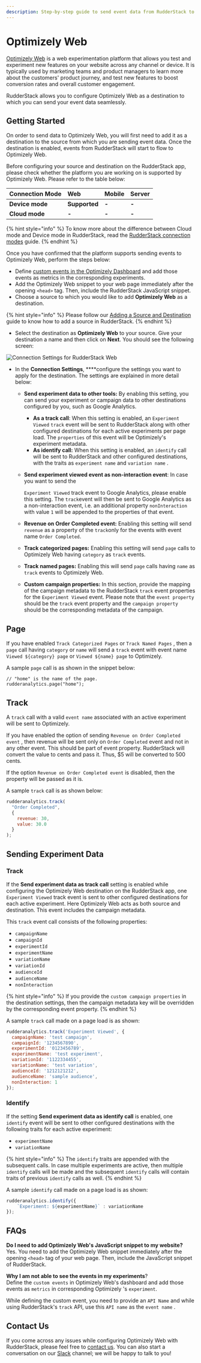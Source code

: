 ```yaml
---
description: Step-by-step guide to send event data from RudderStack to Optimizely Web
---
```


# Optimizely Web

[Optimizely Web](https://www.optimizely.com/platform/experimentation/) is a web experimentation platform that allows you test and experiment new features on your website across any channel or device. It is typically used by marketing teams and product managers to learn more about the customers' product journey, and test new features to boost conversion rates and overall customer engagement.

RudderStack allows you to configure Optimizely Web as a destination to which you can send your event data seamlessly.

## Getting Started

On order to send data to Optimizely Web, you will first need to add it as a destination to the source from which you are sending event data. Once the destination is enabled, events from RudderStack will start to flow to Optimizely Web. 

Before configuring your source and destination on the RudderStack app, please check whether the platform you are working on is supported by Optimizely Web. Please refer to the table below:

| **Connection Mode** | **Web** | **Mobile** | **Server** |
| :--- | :--- | :--- | :--- |
| **Device mode** | **Supported** | **-** | **-** |
| **Cloud mode** | **-** | **-** | **-** |

{% hint style="info" %}
To know more about the difference between Cloud mode and Device mode in RudderStack, read the [RudderStack connection modes](https://docs.rudderstack.com/get-started/rudderstack-connection-modes) guide.
{% endhint %}

Once you have confirmed that the platform supports sending events to Optimizely Web, perform the steps below:

* Define [custom events in the Optimizely Dashboard](https://help.optimizely.com/Build_Campaigns_and_Experiments/Custom_events_in_Optimizely_X) and add those events as metrics in the corresponding experiments.
* Add the Optimizely Web snippet to your web page immediately after the opening `<head>` tag. Then, include the RudderStack JavaScript snippet.
*  Choose a source to which you would like to add **Optimizely Web** as a destination.

{% hint style="info" %}
Please follow our [Adding a Source and Destination](https://docs.rudderstack.com/getting-started/adding-source-and-destination-rudderstack) guide to know how to add a source in RudderStack.
{% endhint %}

* Select the destination as **Optimizely Web** to your source. Give your destination a name and then click on **Next**. You should see the following screen:

![Connection Settings for RudderStack Web](../.gitbook/assets/image%20%2867%29.png)

* In the **Connection Settings**, ****configure the settings you want to apply for the destination. The settings are explained in more detail below: 
  * **Send experiment data to other tools:** By enabling this setting, you can send your experiment or campaign data to other destinations configured by you, such as Google Analytics.
    * **As a track call**: When this setting is enabled, an `Experiment Viewed` `track` event will be sent to RudderStack along with other configured destinations for each active experiments per page load. The `properties` of this event will be Optimizely's experiment metadata.
    * **As identify call:** When this setting is enabled, an `identify` call will be sent to RudderStack and other configured destinations, with the traits as `experiment name` and `variation name` . 
  * **Send experiment viewed event as non-interaction event**: In case you want to send the 

    `Experiment Viewed` track event to Google Analytics, please enable this setting. The `track`event will then be sent to Google Analytics as a non-interaction event, i.e. an additional property `nonInteraction` with value `1` will be appended to the properties of that event.  

  * **Revenue on Order Completed event:** Enabling this setting will send `revenue` as a property of the `track`only for the events with event name `Order Completed`. 
  * **Track categorized pages:** Enabling this setting will send `page` calls to Optimizely Web having `category` as `track` events. 
  * **Track named pages:** Enabling this will send `page` calls having `name` as `track` events to Optimizely Web. 
  * **Custom campaign properties:** In this section, provide the mapping of the campaign metadata to the RudderStack `track` event properties for the `Experiment Viewed`  event. Please note that the `event property` should be the `track` event property and the `campaign property` should be the corresponding metadata of the campaign.

## Page

If you have enabled `Track Categorized Pages` or `Track Named Pages` , then a `page` call having `category` or `name` will send a `track` event with event name `Viewed ${category} page` or `Viewed ${name} page` to Optimizely.

A sample `page` call is as shown in the snippet below:

```text
// "home" is the name of the page. 
rudderanalytics.page("home");
```

## Track

A `track` call with a valid `event name` associated with an active experiment will be sent to Optimizely. 

If you have enabled the option of sending `Revenue on Order Completed event` , then revenue will be sent only on `Order Completed` event and not in any other event. This should be part of event property. RudderStack will convert the value to cents and pass it. Thus, $5 will be converted to 500 cents.

If the option `Revenue on Order Completed event` is disabled, then the property will be passed as it is.

A sample `track` call is as shown below:

```javascript
rudderanalytics.track(
  "Order Completed",
  {
    revenue: 30,
    value: 30.0
  }
);
```

## Sending Experiment Data

### Track

If the **Send experiment data as track call** setting is enabled while configuring the Optimizely Web destination on the RudderStack app, one `Experiment Viewed` track event is sent to other configured destinations for each active experiment. Here Optimizely Web acts as both source and destination. This event includes the campaign metadata.

This `track` event call consists of the following properties:

* `campaignName` 
* `campaignId` 
* `experimentId` 
* `experimentName` 
* `variationName` 
* `variationId` 
* `audienceId` 
* `audienceName` 
* `nonInteraction` 

{% hint style="info" %}
If you provide the `custom campaign properties` in the destination settings, then the campaign metadata key will be overridden by the corresponding event property. 
{% endhint %}

A sample `track` call made on a page load is as shown:

```javascript
rudderanalytics.track('Experiment Viewed', {
  campaignName: 'test campaign',
  campaignId: '1234567890',
  experimentId: '0123456789',
  experimentName: 'test experiment',
  variationId: '1122334455',
  variationName: 'test variation',
  audienceId: '1212121212',
  audienceName: 'sample audience',
  nonInteraction: 1
});
```

### Identify

If the setting **Send experiment data as identify call** is enabled, one `identify` event will be sent to other configured destinations with the following traits for each active experiment:

* `experimentName` 
* `variationName`

{% hint style="info" %}
The `identify` traits are appended with the subsequent calls. In case multiple experiments are active, then multiple `identify` calls will be made and the subsequent `identify` calls will contain traits of previous `identify` calls as well.
{% endhint %}

A sample `identify` call made on a page load is as shown:

```javascript
rudderanalytics.identify({
    `Experiment: ${experimentName}` : variationName
});
```

## FAQs

**Do I need to add Optimizely Web's JavaScript snippet to my website?**  
Yes. You need to add the Optimizely Web snippet immediately after the opening `<head>` tag of your web page. Then, include the JavaScript snippet of RudderStack.

**Why I am not able to see the events in my experiments**?  
Define the `custom events` in Optimizely Web's dashboard and add those events as `metrics` in corresponding Optimizely 's `experiment`. 

While defining the custom event, you need to provide an `API Name` and while using RudderStack's `track` API, use this `API name` as the `event name` .

## Contact Us

If you come across any issues while configuring Optimizely Web with RudderStack, please feel free to [contact us](mailto:%20contact@rudderstack.com). You can also start a conversation on our [Slack](https://resources.rudderstack.com/join-rudderstack-slack) channel; we will be happy to talk to you!

